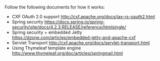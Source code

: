 Follow the following documents for how it works:

* CXF OAuth 2.0 support <http://cxf.apache.org/docs/jax-rs-oauth2.html>
* Spring security <https://docs.spring.io/spring-security/site/docs/4.2.3.RELEASE/reference/htmlsingle/>
* Spring security + embedded Jetty <https://dzone.com/articles/embedded-jetty-and-apache-cxf>
* Servlet Transport <http://cxf.apache.org/docs/servlet-transport.html>
* Using Thymeleaf template engine <http://www.thymeleaf.org/doc/articles/springmail.html>